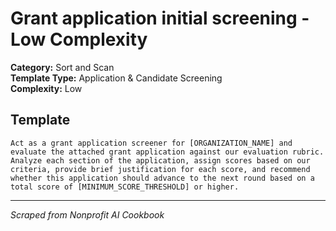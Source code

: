 # Grant application initial screening - Low Complexity

**Category:** Sort and Scan  
**Template Type:** Application & Candidate Screening  
**Complexity:** Low

## Template

```
Act as a grant application screener for [ORGANIZATION_NAME] and evaluate the attached grant application against our evaluation rubric. Analyze each section of the application, assign scores based on our criteria, provide brief justification for each score, and recommend whether this application should advance to the next round based on a total score of [MINIMUM_SCORE_THRESHOLD] or higher.
```

---
*Scraped from Nonprofit AI Cookbook*
